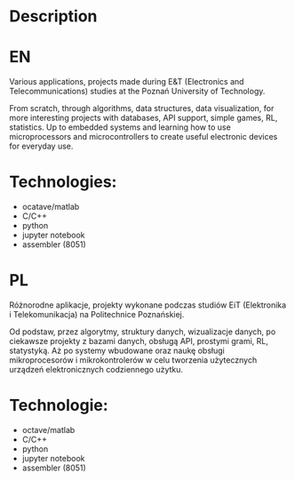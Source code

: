 # Description
# EN

Various applications, projects made during E&T (Electronics and Telecommunications) studies at the Poznań University of Technology.

From scratch, through algorithms, data structures, data visualization, for more interesting projects with databases, API support, simple games, RL, statistics. Up to embedded systems and learning how to use microprocessors and microcontrollers to create useful electronic devices for everyday use. 

# Technologies: 
- ocatave/matlab
- C/C++
- python
- jupyter notebook
- assembler (8051)

# PL

Różnorodne aplikacje, projekty wykonane podczas studiów EiT (Elektronika i Telekomunikacja) na Politechnice Poznańskiej.

Od podstaw, przez algorytmy, struktury danych, wizualizacje danych, po ciekawsze projekty z bazami danych, obsługą API, prostymi grami, RL, statystyką. Aż po systemy wbudowane oraz naukę obsługi mikroprocesorów i mikrokontrolerów w celu tworzenia użytecznych urządzeń elektronicznych codziennego użytku.

# Technologie:
- octave/matlab
- C/C++
- python
- jupyter notebook
- assembler (8051)
